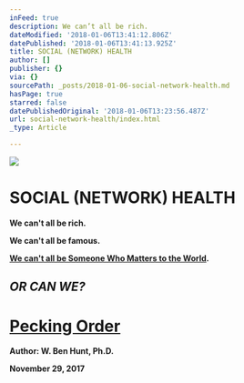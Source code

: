 ```yaml
---
inFeed: true
description: We can’t all be rich.
dateModified: '2018-01-06T13:41:12.806Z'
datePublished: '2018-01-06T13:41:13.925Z'
title: SOCIAL (NETWORK) HEALTH
author: []
publisher: {}
via: {}
sourcePath: _posts/2018-01-06-social-network-health.md
hasPage: true
starred: false
datePublishedOriginal: '2018-01-06T13:23:56.487Z'
url: social-network-health/index.html
_type: Article

---
```

![](https://the-grid-user-content.s3-us-west-2.amazonaws.com/4a8e9630-1ede-47ca-be04-147dfc7baf04.jpg)

# SOCIAL (NETWORK) HEALTH

**We can't all be rich.**

**We can't all be famous.**

**[We can't all be Someone Who Matters to the World][0].**

## _**OR CAN WE?**_

# [Pecking Order][1]

**Author: W. Ben Hunt, Ph.D.**

**November 29, 2017**

[0]: http://epsilontheory.com/the-two-churchills/
[1]: http://epsilontheory.com/pecking-order/